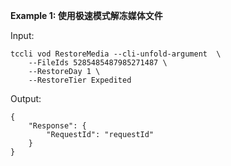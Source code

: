 **Example 1: 使用极速模式解冻媒体文件**



Input: 

```
tccli vod RestoreMedia --cli-unfold-argument  \
    --FileIds 5285485487985271487 \
    --RestoreDay 1 \
    --RestoreTier Expedited
```

Output: 
```
{
    "Response": {
        "RequestId": "requestId"
    }
}
```

